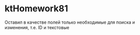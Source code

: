 # ktHomework81
Оставил в качестве полей только необходимые для поиска и изменения, т.е. ID и текстовые
